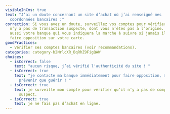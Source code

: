```yaml
---
visibleInCms: true
text: "J’ai un doute concernant un site d’achat où j’ai renseigné mes
  coordonnées bancaires :"
correction: Si vous avez un doute, surveillez vos comptes pour vérifier qu’il
  n’y a pas de transaction suspecte, dont vous n’êtes pas à l’origine. Contactez
  aussi votre banque qui vous indiquera la marche à suivre si jamais il faut
  faire opposition sur votre carte.
goodPractices:
  - Vérifier ses comptes bancaires (voir recommandations).
categories: category-b2NrlcXR_BqRhZ9FigQAW
choices:
  - isCorrect: false
    text: "aucun risque, j’ai vérifié l'authenticité du site ! "
  - isCorrect: true
    text: "je contacte ma banque immédiatement pour faire opposition, mieux vaut
      prévenir que guérir ! "
  - isCorrect: true
    text: je surveille mon compte pour vérifier qu’il n’y a pas de comportement
      suspect.
  - isCorrect: true
    text: je ne fais pas d’achat en ligne.
---
```


